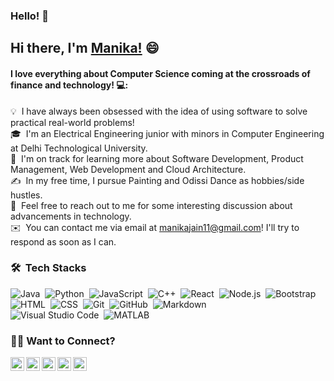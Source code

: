 ### Hello! 👋

<!--
**manikajain11/manikajain11** is a ✨ _special_ ✨ repository because its `README.md` (this file) appears on your GitHub profile.

Here are some ideas to get you started:

- 🔭 I’m currently working on ...
- 🌱 I’m currently learning ...
- 👯 I’m looking to collaborate on ...
- 🤔 I’m looking for help with ...
- 💬 Ask me about ...
- 📫 How to reach me: ...
- 😄 Pronouns: ...
- ⚡ Fun fact: ...
-->

## Hi there, I'm [Manika!](https://www.linkedin.com/in/manika-jain/) 😄

#### I love everything about Computer Science coming at the crossroads of finance and technology! 💻:

💡  &nbsp;I have always been obsessed with the idea of using software to solve practical real-world problems!\
🎓 &nbsp;I'm an Electrical Engineering junior with minors in Computer Engineering at Delhi Technological University.\
🌱 &nbsp;I'm on track for learning more about Software Development, Product Management, Web Development and Cloud Architecture.\
✍️ &nbsp;In my free time, I pursue Painting and Odissi Dance as hobbies/side hustles.\
💬 &nbsp;Feel free to reach out to me for some interesting discussion about advancements in technology.\
✉️ &nbsp;You can contact me via email at manikajain11@gmail.com! I'll try to respond as soon as I can.

### 🛠 &nbsp;Tech Stacks

![Java](https://img.shields.io/badge/-Java-05122A?style=flat&logo=java)&nbsp;
![Python](https://img.shields.io/badge/-Python-05122A?style=flat&logo=python)&nbsp;
![JavaScript](https://img.shields.io/badge/-JavaScript-05122A?style=flat&logo=javascript)&nbsp;
![C++](https://img.shields.io/badge/-C++-05122A?style=flat&logo=C%2B%2B&logoColor=00599C)&nbsp;
![React](https://img.shields.io/badge/-React-05122A?style=flat&logo=react)&nbsp;
![Node.js](https://img.shields.io/badge/-Node.js-05122A?style=flat&logo=node.js)&nbsp;
![Bootstrap](https://img.shields.io/badge/-Bootstrap-05122A?style=flat&logo=bootstrap&logoColor=563D7C)\
![HTML](https://img.shields.io/badge/-HTML-05122A?style=flat&logo=HTML5)&nbsp;
![CSS](https://img.shields.io/badge/-CSS-05122A?style=flat&logo=CSS3&logoColor=1572B6)&nbsp;
![Git](https://img.shields.io/badge/-Git-05122A?style=flat&logo=git)&nbsp;
![GitHub](https://img.shields.io/badge/-GitHub-05122A?style=flat&logo=github)&nbsp;
![Markdown](https://img.shields.io/badge/-Markdown-05122A?style=flat&logo=markdown)\
![Visual Studio Code](https://img.shields.io/badge/-Visual%20Studio%20Code-05122A?style=flat&logo=visual-studio-code&logoColor=007ACC)&nbsp;
![MATLAB](https://img.shields.io/badge/-MATLAB-05122A?style=flat&logo=Mathworks&logoColor=FF9800)

### 🤝🏻 Want to Connect?
<p align="center">
<a href="https://www.instagram.com/manikajain_/?hl=en">
  <img align="left" alt="Manika's Instagram" width="22px" src="https://www.flaticon.com/svg/static/icons/svg/1409/1409946.svg" />
</a>
<a href="https://github.com/manikajain11">
  <img align="left" alt="Manika's GitHub" width="22px" src="https://www.flaticon.com/svg/static/icons/svg/270/270798.svg" />
</a>
<a href="https://www.linkedin.com/in/manika-jain/">
  <img align="left" alt="Manika's LinkedIn" width="22px" src="https://www.flaticon.com/svg/static/icons/svg/1409/1409945.svg" />
</a>
<a href="https://twitter.com/ManikaJ11331180">
  <img align="left" alt="Manika's Twitter" width="22px" src="https://www.flaticon.com/svg/static/icons/svg/1409/1409937.svg" />
</a>
<a href="https://www.facebook.com/manika.jain.581">
  <img align="left" alt="Manika's Facebook" width="22px" src="https://www.flaticon.com/svg/static/icons/svg/1409/1409943.svg"  class="white" />
</a>
